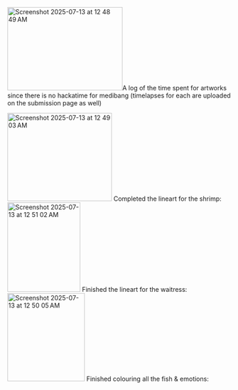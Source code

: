 <img width="259" height="187" alt="Screenshot 2025-07-13 at 12 48 49 AM" src="https://github.com/user-attachments/assets/f7136e6d-d0f6-46c8-ad28-ff26028d2451" />A log of the time spent for artworks since there is no hackatime for medibang (timelapses for each are uploaded on the submission page as well)


<img width="235" height="198" alt="Screenshot 2025-07-13 at 12 49 03 AM" src="https://github.com/user-attachments/assets/d3ea4aa9-3e19-499a-bd7f-f40d278e837d" />
Completed the lineart for the shrimp: 

<img width="164" height="201" alt="Screenshot 2025-07-13 at 12 51 02 AM" src="https://github.com/user-attachments/assets/2644e1a7-a0f8-42fe-b346-4455df36d8c8" />
Finished the lineart for the waitress:

<img width="174" height="198" alt="Screenshot 2025-07-13 at 12 50 05 AM" src="https://github.com/user-attachments/assets/aebf0c28-920e-48ca-94c1-ede4939e00bf" />
Finished colouring all the fish & emotions:

